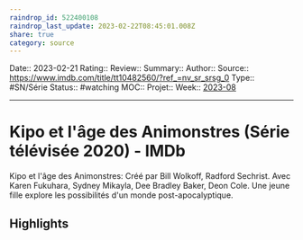 ```yaml
---
raindrop_id: 522400108
raindrop_last_update: 2023-02-22T08:45:01.008Z
share: true
category: source
---
```


Date:: 2023-02-21
Rating::
Review:: 
Summary:: 
Author::
Source:: https://www.imdb.com/title/tt10482560/?ref_=nv_sr_srsg_0
Type:: #SN/Série 
Status:: #watching 
MOC::
Projet:: 
Week:: [2023-08](2023-08.md)

***
# Kipo et l'âge des Animonstres (Série télévisée 2020) - IMDb

Kipo et l'âge des Animonstres: Créé par Bill Wolkoff, Radford Sechrist. Avec Karen Fukuhara, Sydney Mikayla, Dee Bradley Baker, Deon Cole. Une jeune fille explore les possibilités d'un monde post-apocalyptique.

## Highlights

